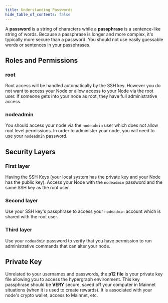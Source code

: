 ```yaml
---
title: Understanding Passwords
hide_table_of_contents: false
---
```


A **password** is a string of characters while a **passphrase** is a sentence-like string of words. Because a passphrase is longer and more complex, it's typically more secure than a password. You should not use easily guessable words or sentences in your passphrases.

## Roles and Permissions

### root

Root access will be handled automatically by the SSH key. However you do not want to access your Node or allow access to your Node via the root user. If someone gets into your node as root, they have full administrative access.

### nodeadmin
You should access your node via the `nodeadmin` user which does not allow root level permissions. In order to administer your node, you will need to use your `nodeadmin` password.

## Security Layers

### First layer
Having the SSH Keys (your local system has the private key and your Node has the public key). Access your Node with the `nodeadmin` password and the same SSH key as the root user.

### Second layer
Use your SSH key's passphrase to access your `nodeadmin` account which is shared with the root user.

### Third layer
Use your `nodeadmin` password to verify that you have permission to run administrative commands that can alter your node.

## Private Key

Unrelated to your usernames and passwords, the **p12 file** is your private key file allowing you to access the hypergraph environment. This key passphrase should be **VERY** secure, saved off your computer in Mainnet situations (when it is used to create rewards). It is associated with your node's crypto wallet, access to Mainnet, etc.